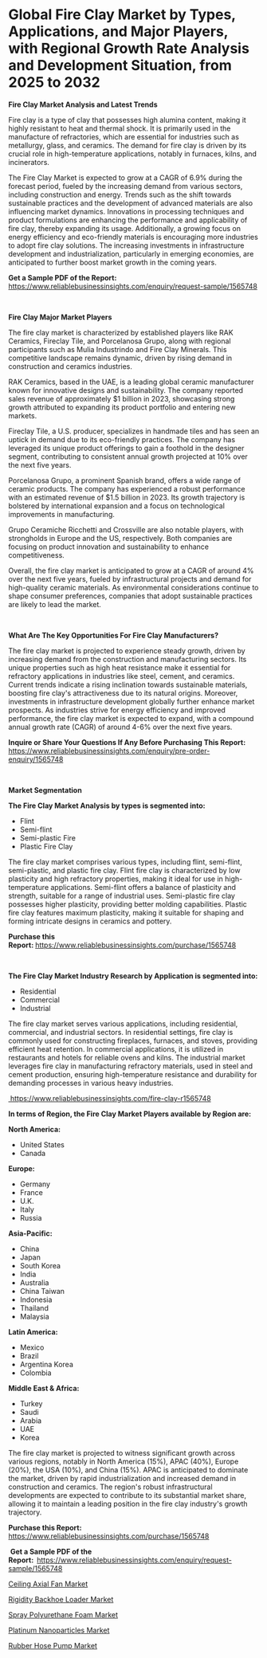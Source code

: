 <p><h1>Global Fire Clay Market by Types, Applications, and Major Players, with Regional Growth Rate Analysis and Development Situation, from 2025 to 2032</h1></p><p><strong>Fire Clay Market Analysis and Latest Trends</strong></p>
<p><p>Fire clay is a type of clay that possesses high alumina content, making it highly resistant to heat and thermal shock. It is primarily used in the manufacture of refractories, which are essential for industries such as metallurgy, glass, and ceramics. The demand for fire clay is driven by its crucial role in high-temperature applications, notably in furnaces, kilns, and incinerators.</p><p>The Fire Clay Market is expected to grow at a CAGR of 6.9% during the forecast period, fueled by the increasing demand from various sectors, including construction and energy. Trends such as the shift towards sustainable practices and the development of advanced materials are also influencing market dynamics. Innovations in processing techniques and product formulations are enhancing the performance and applicability of fire clay, thereby expanding its usage. Additionally, a growing focus on energy efficiency and eco-friendly materials is encouraging more industries to adopt fire clay solutions. The increasing investments in infrastructure development and industrialization, particularly in emerging economies, are anticipated to further boost market growth in the coming years.</p></p>
<p><strong>Get a Sample PDF of the Report:&nbsp;</strong> <a href="https://www.reliablebusinessinsights.com/enquiry/request-sample/1565748?utm_campaign=2310&utm_medium=2&utm_source=Github&utm_content=ia&utm_term=31032025&utm_id=fire-clay">https://www.reliablebusinessinsights.com/enquiry/request-sample/1565748</a></p>
<p>&nbsp;</p>
<p><strong>Fire Clay Major Market Players</strong></p>
<p><p>The fire clay market is characterized by established players like RAK Ceramics, Fireclay Tile, and Porcelanosa Grupo, along with regional participants such as Mulia Industrindo and Fire Clay Minerals. This competitive landscape remains dynamic, driven by rising demand in construction and ceramics industries.</p><p>RAK Ceramics, based in the UAE, is a leading global ceramic manufacturer known for innovative designs and sustainability. The company reported sales revenue of approximately $1 billion in 2023, showcasing strong growth attributed to expanding its product portfolio and entering new markets.</p><p>Fireclay Tile, a U.S. producer, specializes in handmade tiles and has seen an uptick in demand due to its eco-friendly practices. The company has leveraged its unique product offerings to gain a foothold in the designer segment, contributing to consistent annual growth projected at 10% over the next five years.</p><p>Porcelanosa Grupo, a prominent Spanish brand, offers a wide range of ceramic products. The company has experienced a robust performance with an estimated revenue of $1.5 billion in 2023. Its growth trajectory is bolstered by international expansion and a focus on technological improvements in manufacturing.</p><p>Grupo Ceramiche Ricchetti and Crossville are also notable players, with strongholds in Europe and the US, respectively. Both companies are focusing on product innovation and sustainability to enhance competitiveness.</p><p>Overall, the fire clay market is anticipated to grow at a CAGR of around 4% over the next five years, fueled by infrastructural projects and demand for high-quality ceramic materials. As environmental considerations continue to shape consumer preferences, companies that adopt sustainable practices are likely to lead the market.</p></p>
<p>&nbsp;</p>
<p><strong>What Are The Key Opportunities For Fire Clay Manufacturers?</strong></p>
<p><p>The fire clay market is projected to experience steady growth, driven by increasing demand from the construction and manufacturing sectors. Its unique properties such as high heat resistance make it essential for refractory applications in industries like steel, cement, and ceramics. Current trends indicate a rising inclination towards sustainable materials, boosting fire clay's attractiveness due to its natural origins. Moreover, investments in infrastructure development globally further enhance market prospects. As industries strive for energy efficiency and improved performance, the fire clay market is expected to expand, with a compound annual growth rate (CAGR) of around 4-6% over the next five years.</p></p>
<p><strong>Inquire or Share Your Questions If Any Before Purchasing This Report:</strong> <a href="https://www.reliablebusinessinsights.com/enquiry/pre-order-enquiry/1565748?utm_campaign=2310&utm_medium=2&utm_source=Github&utm_content=ia&utm_term=31032025&utm_id=fire-clay">https://www.reliablebusinessinsights.com/enquiry/pre-order-enquiry/1565748</a></p>
<p>&nbsp;</p>
<p><strong>Market Segmentation</strong></p>
<p><strong>The Fire Clay Market Analysis by types is segmented into:</strong></p>
<p><ul><li>Flint</li><li>Semi-flint</li><li>Semi-plastic Fire</li><li>Plastic Fire Clay</li></ul></p>
<p><p>The fire clay market comprises various types, including flint, semi-flint, semi-plastic, and plastic fire clay. Flint fire clay is characterized by low plasticity and high refractory properties, making it ideal for use in high-temperature applications. Semi-flint offers a balance of plasticity and strength, suitable for a range of industrial uses. Semi-plastic fire clay possesses higher plasticity, providing better molding capabilities. Plastic fire clay features maximum plasticity, making it suitable for shaping and forming intricate designs in ceramics and pottery.</p></p>
<p><strong>Purchase this Report:&nbsp;</strong><a href="https://www.reliablebusinessinsights.com/purchase/1565748?utm_campaign=2310&utm_medium=2&utm_source=Github&utm_content=ia&utm_term=31032025&utm_id=fire-clay">https://www.reliablebusinessinsights.com/purchase/1565748</a></p>
<p>&nbsp;</p>
<p><strong>The Fire Clay Market Industry Research by Application is segmented into:</strong></p>
<p><ul><li>Residential</li><li>Commercial</li><li>Industrial</li></ul></p>
<p><p>The fire clay market serves various applications, including residential, commercial, and industrial sectors. In residential settings, fire clay is commonly used for constructing fireplaces, furnaces, and stoves, providing efficient heat retention. In commercial applications, it is utilized in restaurants and hotels for reliable ovens and kilns. The industrial market leverages fire clay in manufacturing refractory materials, used in steel and cement production, ensuring high-temperature resistance and durability for demanding processes in various heavy industries.</p></p>
<p><a href="https://www.reliablebusinessinsights.com/fire-clay-r1565748?utm_campaign=2310&utm_medium=2&utm_source=Github&utm_content=ia&utm_term=31032025&utm_id=fire-clay">&nbsp;https://www.reliablebusinessinsights.com/fire-clay-r1565748</a></p>
<p><strong>In terms of Region, the Fire Clay Market Players available by Region are:</strong></p>
<p>
    <p> <strong> North America: </strong>
        <ul>
            <li>United States</li>
            <li>Canada</li>
        </ul>
        </p> 
    <p> <strong> Europe: </strong>
        <ul>
            <li>Germany</li>
            <li>France</li>
            <li>U.K.</li>
            <li>Italy</li>
            <li>Russia</li>
        </ul>
        </p> 
    <p> <strong> Asia-Pacific: </strong>
        <ul>
            <li>China</li>
            <li>Japan</li>
            <li>South Korea</li>
            <li>India</li>
            <li>Australia</li>
            <li>China Taiwan</li>
            <li>Indonesia</li>
            <li>Thailand</li>
            <li>Malaysia</li>
        </ul>
        </p> 
    <p> <strong> Latin America: </strong>
        <ul>
            <li>Mexico</li>
            <li>Brazil</li>
            <li>Argentina Korea</li>
            <li>Colombia</li>
        </ul>
        </p> 
    <p> <strong> Middle East & Africa: </strong>
        <ul>
            <li>Turkey</li>
            <li>Saudi</li>
            <li>Arabia</li>
            <li>UAE</li>
            <li>Korea</li>
        </ul>
    </p>
    </p>
<p><p>The fire clay market is projected to witness significant growth across various regions, notably in North America (15%), APAC (40%), Europe (20%), the USA (10%), and China (15%). APAC is anticipated to dominate the market, driven by rapid industrialization and increased demand in construction and ceramics. The region's robust infrastructural developments are expected to contribute to its substantial market share, allowing it to maintain a leading position in the fire clay industry's growth trajectory.</p></p>
<p><strong>Purchase this Report: </strong><a href="https://www.reliablebusinessinsights.com/purchase/1565748?utm_campaign=2310&utm_medium=2&utm_source=Github&utm_content=ia&utm_term=31032025&utm_id=fire-clay">https://www.reliablebusinessinsights.com/purchase/1565748</a></p>
<p>&nbsp;<strong>Get a Sample PDF of the Report:&nbsp;&nbsp;</strong><a href="https://www.reliablebusinessinsights.com/enquiry/request-sample/1565748?utm_campaign=2310&utm_medium=2&utm_source=Github&utm_content=ia&utm_term=31032025&utm_id=fire-clay">https://www.reliablebusinessinsights.com/enquiry/request-sample/1565748</a></p>
<p><strong></strong></p>
<p><p><a href="https://www.linkedin.com/pulse/ceiling-axial-fan-market-refracting-trends-consumer-behaviors-1w57f?utm_campaign=2310&utm_medium=2&utm_source=Github&utm_content=ia&utm_term=31032025&utm_id=fire-clay">Ceiling Axial Fan Market</a></p><p><a href="https://www.linkedin.com/pulse/detailed-analysis-rigidity-backhoe-loader-market-decision-making-cskhf?utm_campaign=2310&utm_medium=2&utm_source=Github&utm_content=ia&utm_term=31032025&utm_id=fire-clay">Rigidity Backhoe Loader Market</a></p><p><a href="https://github.com/gierlravasty/Market-Research-Report-List-1/blob/main/spray-polyurethane-foam-market.md?utm_campaign=2310&utm_medium=2&utm_source=Github&utm_content=ia&utm_term=31032025&utm_id=fire-clay">Spray Polyurethane Foam Market</a></p><p><a href="https://github.com/marfosamiko7/Market-Research-Report-List-1/blob/main/platinum-nanoparticles-market.md?utm_campaign=2310&utm_medium=2&utm_source=Github&utm_content=ia&utm_term=31032025&utm_id=fire-clay">Platinum Nanoparticles Market</a></p><p><a href="https://www.linkedin.com/pulse/thorough-analysis-rubber-hose-pump-market-size-projected-41-ngqbf?utm_campaign=2310&utm_medium=2&utm_source=Github&utm_content=ia&utm_term=31032025&utm_id=fire-clay">Rubber Hose Pump Market</a></p></p>